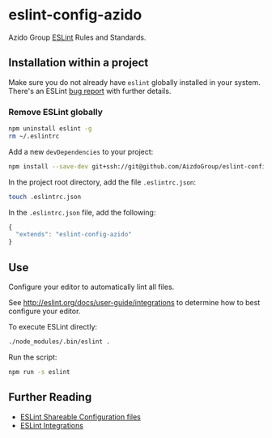 # eslint-config-azido

Azido Group [ESLint](http://eslint.org/) Rules and Standards.

## Installation within a project

Make sure you do not already have `eslint` globally installed in your system. There's an ESLint [bug report](https://github.com/eslint/eslint/issues/1877) with further details.

### Remove ESLint globally
```bash
npm uninstall eslint -g
rm ~/.eslintrc
```

Add a new `devDependencies` to your project:

```bash
npm install --save-dev git+ssh://git@github.com/AizdoGroup/eslint-config-azido
```

In the project root directory, add the file `.eslintrc.json`:

```bash
touch .eslintrc.json
```

In the `.eslintrc.json` file, add the following:

```javascript
{
  "extends": "eslint-config-azido"
}
```

## Use

Configure your editor to automatically lint all files.

See http://eslint.org/docs/user-guide/integrations to determine how to best configure your editor.

To execute ESLint directly:

```bash
./node_modules/.bin/eslint .
```

Run the script:

```bash
npm run -s eslint
```

## Further Reading

* [ESLint Shareable Configuration files](http://eslint.org/docs/developer-guide/shareable-configs)
* [ESLint Integrations](http://eslint.org/docs/user-guide/integrations)
